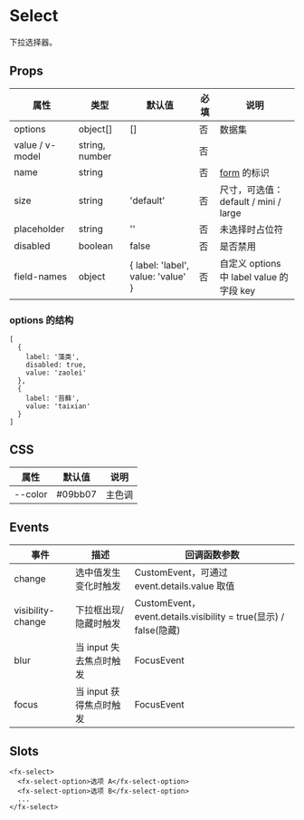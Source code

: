 # Select

下拉选择器。

## Props

| 属性            | 类型           | 默认值    | 必填 | 说明                                 |
| --------------- | -------------- | --------- | ---- | ------------------------------------ |
| options         | object[]          | []        | 否   | 数据集                               |
| value / v-model | string, number |           | 否   |
| name            | string         |           | 否   | [form](./README.Form.md) 的标识      |
| size            | string         | 'default' | 否   | 尺寸，可选值：default / mini / large |
| placeholder     | string         | ''        | 否   | 未选择时占位符                       |
| disabled        | boolean        | false     | 否   | 是否禁用                             |
| field-names     | object         | { label: 'label', value: 'value' } | 否   | 自定义 options 中 label value 的字段 key |

### options 的结构

```
[
  {
    label: '藻类',
    disabled: true,
    value: 'zaolei'
  },
  {
    label: '苔藓',
    value: 'taixian'
  }
]
```

## CSS

| 属性    | 默认值  | 说明   |
| ------- | ------- | ------ |
| --color | #09bb07 | 主色调 |

## Events

| 事件              | 描述                    | 回调函数参数                                                     |
| ----------------- | ----------------------- | ---------------------------------------------------------------- |
| change            | 选中值发生变化时触发    | CustomEvent，可通过 event.details.value 取值                     |
| visibility-change | 下拉框出现/隐藏时触发   | CustomEvent，event.details.visibility = true(显示) / false(隐藏) |
| blur              | 当 input 失去焦点时触发 | FocusEvent                                                       |
| focus             | 当 input 获得焦点时触发 | FocusEvent                                                       |

## Slots

```
<fx-select>
  <fx-select-option>选项 A</fx-select-option>
  <fx-select-option>选项 B</fx-select-option>
  ...
</fx-select>
```
